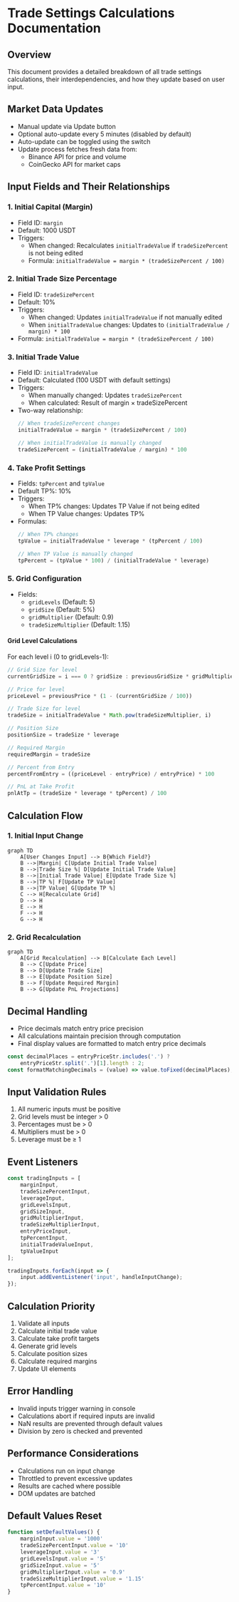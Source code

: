 # Trade Settings Calculations Documentation

## Overview
This document provides a detailed breakdown of all trade settings calculations, their interdependencies, and how they update based on user input.

## Market Data Updates
- Manual update via Update button
- Optional auto-update every 5 minutes (disabled by default)
- Auto-update can be toggled using the switch
- Update process fetches fresh data from:
  - Binance API for price and volume
  - CoinGecko API for market caps

## Input Fields and Their Relationships

### 1. Initial Capital (Margin)
- Field ID: `margin`
- Default: 1000 USDT
- Triggers:
  - When changed: Recalculates `initialTradeValue` if `tradeSizePercent` is not being edited
  - Formula: `initialTradeValue = margin * (tradeSizePercent / 100)`

### 2. Initial Trade Size Percentage
- Field ID: `tradeSizePercent`
- Default: 10%
- Triggers:
  - When changed: Updates `initialTradeValue` if not manually edited
  - When `initialTradeValue` changes: Updates to `(initialTradeValue / margin) * 100`
- Formula: `initialTradeValue = margin * (tradeSizePercent / 100)`

### 3. Initial Trade Value
- Field ID: `initialTradeValue`
- Default: Calculated (100 USDT with default settings)
- Triggers:
  - When manually changed: Updates `tradeSizePercent`
  - When calculated: Result of margin × tradeSizePercent
- Two-way relationship:
  ```javascript
  // When tradeSizePercent changes
  initialTradeValue = margin * (tradeSizePercent / 100)
  
  // When initialTradeValue is manually changed
  tradeSizePercent = (initialTradeValue / margin) * 100
  ```

### 4. Take Profit Settings
- Fields: `tpPercent` and `tpValue`
- Default TP%: 10%
- Triggers:
  - When TP% changes: Updates TP Value if not being edited
  - When TP Value changes: Updates TP%
- Formulas:
  ```javascript
  // When TP% changes
  tpValue = initialTradeValue * leverage * (tpPercent / 100)
  
  // When TP Value is manually changed
  tpPercent = (tpValue * 100) / (initialTradeValue * leverage)
  ```

### 5. Grid Configuration
- Fields:
  - `gridLevels` (Default: 5)
  - `gridSize` (Default: 5%)
  - `gridMultiplier` (Default: 0.9)
  - `tradeSizeMultiplier` (Default: 1.15)

#### Grid Level Calculations
For each level i (0 to gridLevels-1):
```javascript
// Grid Size for level
currentGridSize = i === 0 ? gridSize : previousGridSize * gridMultiplier

// Price for level
priceLevel = previousPrice * (1 - (currentGridSize / 100))

// Trade Size for level
tradeSize = initialTradeValue * Math.pow(tradeSizeMultiplier, i)

// Position Size
positionSize = tradeSize * leverage

// Required Margin
requiredMargin = tradeSize

// Percent from Entry
percentFromEntry = ((priceLevel - entryPrice) / entryPrice) * 100

// PnL at Take Profit
pnlAtTp = (tradeSize * leverage * tpPercent) / 100
```

## Calculation Flow

### 1. Initial Input Change
```mermaid
graph TD
    A[User Changes Input] --> B{Which Field?}
    B -->|Margin| C[Update Initial Trade Value]
    B -->|Trade Size %| D[Update Initial Trade Value]
    B -->|Initial Trade Value| E[Update Trade Size %]
    B -->|TP %| F[Update TP Value]
    B -->|TP Value| G[Update TP %]
    C --> H[Recalculate Grid]
    D --> H
    E --> H
    F --> H
    G --> H
```

### 2. Grid Recalculation
```mermaid
graph TD
    A[Grid Recalculation] --> B[Calculate Each Level]
    B --> C[Update Price]
    B --> D[Update Trade Size]
    B --> E[Update Position Size]
    B --> F[Update Required Margin]
    B --> G[Update PnL Projections]
```

## Decimal Handling
- Price decimals match entry price precision
- All calculations maintain precision through computation
- Final display values are formatted to match entry price decimals
```javascript
const decimalPlaces = entryPriceStr.includes('.') ? 
    entryPriceStr.split('.')[1].length : 2;
const formatMatchingDecimals = (value) => value.toFixed(decimalPlaces);
```

## Input Validation Rules
1. All numeric inputs must be positive
2. Grid levels must be integer > 0
3. Percentages must be > 0
4. Multipliers must be > 0
5. Leverage must be ≥ 1

## Event Listeners
```javascript
const tradingInputs = [
    marginInput,
    tradeSizePercentInput,
    leverageInput,
    gridLevelsInput,
    gridSizeInput,
    gridMultiplierInput,
    tradeSizeMultiplierInput,
    entryPriceInput,
    tpPercentInput,
    initialTradeValueInput,
    tpValueInput
];

tradingInputs.forEach(input => {
    input.addEventListener('input', handleInputChange);
});
```

## Calculation Priority
1. Validate all inputs
2. Calculate initial trade value
3. Calculate take profit targets
4. Generate grid levels
5. Calculate position sizes
6. Calculate required margins
7. Update UI elements

## Error Handling
- Invalid inputs trigger warning in console
- Calculations abort if required inputs are invalid
- NaN results are prevented through default values
- Division by zero is checked and prevented

## Performance Considerations
- Calculations run on input change
- Throttled to prevent excessive updates
- Results are cached where possible
- DOM updates are batched

## Default Values Reset
```javascript
function setDefaultValues() {
    marginInput.value = '1000'
    tradeSizePercentInput.value = '10'
    leverageInput.value = '3'
    gridLevelsInput.value = '5'
    gridSizeInput.value = '5'
    gridMultiplierInput.value = '0.9'
    tradeSizeMultiplierInput.value = '1.15'
    tpPercentInput.value = '10'
}
